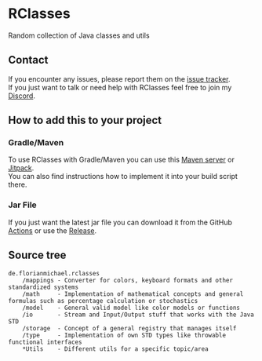 # RClasses
Random collection of Java classes and utils

## Contact
If you encounter any issues, please report them on the
[issue tracker](https://github.com/FlorianMichael/RClasses/issues).  
If you just want to talk or need help with RClasses feel free to join my
[Discord](https://discord.gg/BwWhCHUKDf).

## How to add this to your project
### Gradle/Maven
To use RClasses with Gradle/Maven you can use this [Maven server](https://maven.lenni0451.net/#/releases/de/florianmichael/RClasses) or [Jitpack](https://jitpack.io/#FlorianMichael/RClasses).  
You can also find instructions how to implement it into your build script there.

### Jar File
If you just want the latest jar file you can download it from the GitHub [Actions](https://github.com/FlorianMichael/RClasses/actions) or use the [Release](https://github.com/FlorianMichael/RClasses/releases).

## Source tree
```
de.florianmichael.rclasses
    /mappings - Converter for colors, keyboard formats and other standardized systems
    /math     - Implementation of mathematical concepts and general formulas such as percentage calculation or stochastics
    /model    - General valid model like color models or functions
    /io       - Stream and Input/Output stuff that works with the Java STD
    /storage  - Concept of a general registry that manages itself
    /type     - Implementation of own STD types like throwable functional interfaces
    *Utils    - Different utils for a specific topic/area
```
